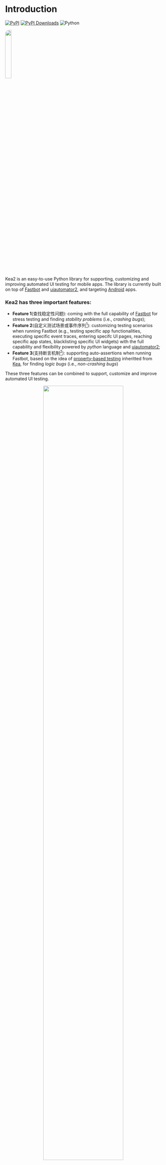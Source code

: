 # Introduction 

[![PyPI](https://img.shields.io/pypi/v/kea2-python.svg)](https://pypi.python.org/pypi/kea2-python)
[![PyPI Downloads](https://static.pepy.tech/badge/kea2-python)](https://pepy.tech/projects/kea2-python)
![Python](https://img.shields.io/badge/python-3.8%2B-blue)

<div>
    <img src="https://github.com/user-attachments/assets/58f68b00-cc9c-4620-9e2e-66c43cf7caae" style="border-radius: 14px; width: 20%; height: 20%;"/> 
</div>

Kea2 is an easy-to-use Python library for supporting, customizing and improving automated UI testing for mobile apps. The library is currently built on top of [Fastbot](https://github.com/bytedance/Fastbot_Android) and [uiautomator2](https://github.com/openatx/uiautomator2), and targeting [Android](https://en.wikipedia.org/wiki/Android_(operating_system)) apps.

### Kea2 has three important features:
- **Feature 1**(查找稳定性问题): coming with the full capability of [Fastbot](https://github.com/bytedance/Fastbot_Android) for stress testing and finding *stability problems* (i.e., *crashing bugs*); 
- **Feature 2**(自定义测试场景或事件序列[^1]): customizing testing scenarios when running Fastbot (e.g., testing specific app functionalities, executing specific event traces, entering specifc UI pages, reaching specific app states, blacklisting specific UI widgets) with the full capability and flexibility powered by *python* language and [uiautomator2](https://github.com/openatx/uiautomator2);
- **Feature 3**(支持断言机制[^2]): supporting auto-assertions when running Fastbot, based on the idea of [property-based testing](https://en.wikipedia.org/wiki/Software_testing#Property_testing) inheritted from [Kea](https://github.com/ecnusse/Kea), for finding *logic bugs* (i.e., *non-crashing bugs*)

These three features can be combined to support, customize and improve automated UI testing.

<div align="center">
    <div style="max-width:80%; max-height:80%">
    <img src="docs/intro.png" style="border-radius: 14px; width: 80%; height: 80%;"/> 
    </div>
</div>

> Kea2 is designed to be capable of fusing the (property-based) *scripts* (e.g., written in uiautomator2) with automated UI testing tools (e.g., Fastbot), thus combining the strengths of human knowledge on app's business logics (empowered by the scripts) and random fuzzing. Many useful features (e.g., mimicing exploratory testing) can be implemented based on such a capability.

**The ability of the three features in Kea2**
|  | **Feature 1** | **Feature 2** | **Feature 3** |
| --- | --- | --- | ---- |
| **Finding crashes** | :+1: | :+1: | :+1: |
| **Finding crashes in deep states** |  | :+1: | :+1: |
| **Finding non-crashing functional bugs** |  |  | :+1: |
 
Kea2, released as a Python library, currently works with:
- [unittest](https://docs.python.org/3/library/unittest.html) as the testing framework;
- [uiautomator2](https://github.com/openatx/uiautomator2) as the UI test driver; 
- [Fastbot](https://github.com/bytedance/Fastbot_Android) as the backend automated UI testing tool.

In the future, Kea2 will be extended to support
- [pytest](https://docs.pytest.org/en/stable/)
- [Appium](https://github.com/appium/appium), [Hypium]() (for HarmonyOS)
- other automated UI testing tools (not limited to Fastbot)

> Kea2 is inspired by many valuable insights, advices and lessons shared by experienced industrial practitioners from Bytedance (Zhao Zhang, Yuhui Su from the Fastbot team), OPay (Tiesong Liu), WeChat (Haochuan Lu, Yuetang Deng), Huawei, Xiaomi and etc. Kudos!

## Installation

Running requirements/environment:
- support Windows, MacOS and Linux
- python 3.8+
- Android 4.4+
- Android SDK installed
- **VPN closed** (Features 2 and 3 required)


Install Kea2 by `pip`:
```bash
python3 -m pip install kea2-python
```

Find Kea2's additional options by running 
```bash
kea2 -h
```

## Quick Test

Kea2 connects to and runs on Android devices. We recommend you to do a quick test to ensure that Kea2 is compatible with your devices.

1. Connect to an Android device and make sure you can see the connected device by running `adb devices`. 

2. Run `quicktest.py` to test a sample app `omninotes` (released as `omninotes.apk` in Kea2's repository). The script `quicktest.py` will automatically install and test this sample app for a short time.

Initialize Kea2 under your preferred working directory:
```python
kea2 init
```

Run the quick test:
```python
python3 quicktest.py
```

If you can see the app `omninotes` is successfully running and tested, Kea2 works. Otherwise, please help [file a bug report](https://github.com/ecnusse/Kea2/issues) with the error message to us. Thank you!

If you do not have an Android device at hand, you can use an Android emulator to run Kea2. The following commands can help create and start an Android emulator (Android version 12, API level 31) on a x86 machine (of course, you can create emulators by Android Studio):
```bash
sdkmanager "system-images;android-31;google_apis;x86_64"

avdmanager create avd --force --name Android12 --package 'system-images;android-31;google_apis;x86_64' --abi google_apis/x86_64 --sdcard 1024M --device 'Nexus 7'

emulator -avd Android12 -port 5554 &
```

> [quicktest.py](https://github.com/ecnusse/Kea2/blob/main/kea2/assets/quicktest.py) is a dead simple script which is ready-to-go with Fastbot. You can customize this script for testing your own apps.

## Feature 1(查找稳定性问题): running Fastbot

Test your app with the full capability of Fastbot for stress testing and finding *stability problems* (i.e., *crashing bugs*); 


```bash
kea2 run -s "emulator-5554" -p it.feio.android.omninotes.alpha --agent native --running-minutes 10 --throttle 200
```

The usage is similar to the the original Fastbot's [shell commands](https://github.com/bytedance/Fastbot_Android?tab=readme-ov-file#run-fastbot-with-shell-command). 

See more options by 
```bash
kea2 run -h
```

## Feature 2(自定义测试场景或事件序列): customizing testing scenarios by scripts

When running any automated UI testing tools like Fastbot to test your apps, you may find that some specifc UI pages or functionalities are difficult to reach or cover. The reason is that Fastbot lacks knowledge of your apps. Fortunately, this is the strength of script testing. In Feature 2, Kea2 can support writing small scripts to guide Fastbot to explore wherever we want.

<div align="center">
    <div>
    <img src="docs/stage1.png" style="border-radius: 14px; width: 80%; height: 80%;"/> 
    </div>
</div>

<div align="center">
    <img src="docs/stage2.png" style="border-radius: 14px; width: 80%; height: 80%;"/> 
</div>

Kea2 can support you to test your app by customizing testing scenarios (e.g., testing specific app functionalities, executing specific event traces, entering specifc UI pages, reaching specific app, blacklisting specific UI widgets) with the full capability and flexibility powered by `python` language and [uiautomator2](https://github.com/openatx/uiautomator2);

In Kea2, a script is composed of two elements:
-  **Precondition:** When to execute the script.
- **Interaction scenario:** The interaction logic (specified in the script's test method) to reach where we want.

### Example 1: reaching specific UI pages

Assuming `Privacy` is a hard-to-reach UI page during automated UI testing. Kea2 can easily guide Fastbot to reach this page.

```python
    @prob(0.5)
    # precondition: when we are at the page `Home`
    @precondition(lambda self: 
        self.d(text="Home").exists
    )
    def test_goToPrivacy(self):
        """
        Guide Fastbot to the page `Privacy` by opening `Drawer`, 
        clicking the option `Setting` and clicking `Privacy`.
        """
        self.d(description="Drawer").click()
        self.d(text="Settings").click()
        self.d(text="Privacy").click()
```

- By the decorator `@precondition`, we specify the precondition --- when we are at the `Home` page. 
In this case, the `Home` page is the entry page of the `Privacy` page and the `Home` page can be easily reached by Fastbot. Thus, the script will be activated when we are at `Home` page by checking whether a unique widget `Home` exists. 
- In script's test method `test_goToPrivacy`, we specify the interaction logic (i.e., opening `Drawer`, clicking the option `Setting` and clicking `Privacy`) to guide Fastbot to reach the `Privacy` page.
- By the decorator `@prob`, we specify the probability (50% in this example) to do the guidance when we are at the `Home` page. As a result, Kea2 still allows Fastbot to explore other pages.

You can find the full example in script `quicktest.py`, and run this script with Fastbot by the command `kea2 run`:

```bash
# Launch Kea2 and load one single script quicktest.py.
kea2 run -s "emulator-5554" -p it.feio.android.omninotes.alpha --agent u2 --running-minutes 10 --throttle 200 --driver-name d unittest discover -p quicktest.py
```

### Example 2: blacklisting specific UI elements

We support blacklisting specific elements so that Fastbot can avoid interacting with these 
elements during fuzzing. 

We support two granularity levels for UI blocking:

- Widget Blocking: Block individual UI widgets.

- Tree Blocking : Block a UI widget trees by specifying its root node.
It can block the root node and all its descendants.

We support (1) `Global Block List` (always taking effective), and (2) `Conditional Block List` (only taking effective when some conditions are met).

The list of blocked elements are specified in Kea2's config file `configs/widget.block.py` (generated when running `kea2 init`). 
The elements needed to be blocked can be flexibly specified by u2 selector (e.g., `text`, `description`) or `xpath`, etc.

#### Widget Blocking
##### Global Block List
We can define the function `global_block_widgets` to specify which UI widgets should be blocked globally. The blocking always takes effect. 

```python
# file: configs/widget.block.py

def global_block_widgets(d: "Device"):
    """
    global block list.
    return the widgets which should be blocked globally
    """
    return [d(text="widgets to block"), 
            d.xpath(".//node[@text='widget to block']"),
            d(description="widgets to block")]
```
##### Conditional Block List
We can define any reserved function whose name starts with "block_" (but not requiring "block_tree_" prefix) and decorate such function by `@precondition` to allow conditional block list.
In this case, the blocking only takes effect when the precondition is satisfied.
```python
# file: configs/widget.block.py

# conditional block list
@precondition(lambda d: d(text="In the home page").exists)
def block_sth(d: "Device"):
    # Important: the function name should start with "block_"
    return [d(text="widgets to block"), 
            d.xpath(".//node[@text='widget to block']"),
            d(description="widgets to block")]
```

#### Tree Blocking
##### Global Block List
We can define the function `global_block_tree` to specify which UI widget trees should be blocked globally. The blocking always takes effect. 

```python
# file: configs/widget.block.py

def global_block_tree(d: "Device"):
    """
    Specify UI widget trees to be blocked globally during testing.
    Returns a list of root nodes whose entire subtrees will be blocked from exploration.
    This function is only available in 'u2 agent' mode.
    """
     return [d(text="trees to block"), d.xpath(".//node[@text='tree to block']")]
```
##### Conditional Block List
We can define any reserved function whose name starts with "block_tree_" and decorate such function by `@precondition` to allow conditional block list.
In this case, the blocking only takes effect when the precondition is satisfied.
```python
# file: configs/widget.block.py

# Example of conditional tree blocking with precondition

@precondition(lambda d: d(text="In the home page").exists)
def block_tree_sth(d: "Device"):
    # Note: Function name must start with "block_tree_"
    return [d(text="trees to block"), 
            d.xpath(".//node[@text='tree to block']"),
            d(description="trees to block")]
```

## Feature 3(支持断言机制): Supporting auto-assertions by scripts.

Kea2 supports auto-assertions when running Fastbot for finding *logic bugs* (i.e., *non-crashing bugs*). To achieve this, you can add assertions in the scripts. When an assertion fails during automated UI testing, we find a likely functional bug. This idea is inspired by  [property-based testing](https://en.wikipedia.org/wiki/Software_testing#Property_testing) inheritted from [Kea](https://github.com/ecnusse/Kea).

<div align="center">
    <img src="docs/stage3.png" style="border-radius: 14px; width: 80%; height: 80%;"/> 
</div>

In Feature 3, a script is composed of three elements:

- **Precondition:** When to execute the script.
- **Interaction scenario:** The interaction logic (specified in the script's test method).
- **Assertion:** The expected app behaviour.

### Example

In a social media app, message sending is a common feature. On the message sending page, the `send` button should always appears when the input box is not empty (i.e., has some message).

<div align="center" >
    <div >
        <img src="docs/socialAppBug.png" style="border-radius: 14px; width:60%; height:70%;"/>
    </div>
    <p>The expected behavior (the upper figure) and the buggy behavior (the lower figure).
<p/>
</div>

For the preceding always-holding property, we can write the following script to validate the functional correctness: when there is an `input_box` widget on the message sending page, we can type any non-empty string text into the input box and assert `send_button` should always exists.


```python
    @precondition(
        lambda self: self.d(description="input_box").exists
    )
    def test_input_box(self):
        from hypothesis.strategies import text, ascii_letters
        random_str = text(alphabet=ascii_letters).example()
        self.d(description="input_box").set_text(random_str)
        assert self.d(description="send_button").exist

        # we can even do more assertions, e.g.,
        #       the input string should exist on the message sending page
        assert self.d(text=random_str).exist
```
>  We use [hypothesis](https://github.com/HypothesisWorks/hypothesis), a property-based testing library for Python, to generate random texts according to the given rules.

You can run this example by using the similar command line in Feature 2.

# Documentation

## Kea2's tutorials 

1. A small tutorial of applying Kea2's Feature 2 and 3 on [WeChat](docs/Scenario_Examples_zh.md).


## Kea2's scripts

Kea2 uses [Unittest](https://docs.python.org/3/library/unittest.html) to manage scripts. All the Kea2's scripts can be found in unittest's rules (i.e., the test methods should start with `test_`, the test classes should extend `unittest.TestCase`).

Kea2 uses [Uiautomator2](https://github.com/openatx/uiautomator2) to manipulate android devices. Refer to [Uiautomator2's docs](https://github.com/openatx/uiautomator2?tab=readme-ov-file#quick-start) for more details.

Basically, you can write Kea2's scripts by following two steps:

1. Create a test class which extends `unittest.TestCase`.

```python
import unittest

class MyFirstTest(unittest.TestCase):
    ...
```

2. Write your own script by defining test methods

By default, only the test method starts with `test_` will be found by unittest. You can decorate the function with `@precondition`. The decorator `@precondition` takes a function which returns boolean as an arugment. When the function returns `True`, the precondition is satisified and the script will be activated, and Kea2 will run the script based on certain probability defined by the decorator `@prob`.

Note that if a test method is not decorated with `@precondition`.
This test method will never be activated during automated UI testing, and will be treated as a normal `unittset` test method.
Thus, you need to explicitly specify `@precondition(lambda self: True)` when the test method should be always executed. When a test method is not decorated with `@prob`, the default probability is 1 (always execute when precondition satisfied).

```python
import unittest
from kea2 import precondition

class MyFirstTest(unittest.TestCase):

    @prob(0.7)
    @precondition(lambda self: ...)
    def test_func1(self):
        ...
```

You can read [Kea - Write your fisrt property](https://kea-docs.readthedocs.io/en/latest/part-keaUserManuel/first_property.html) for more details.


## Launching Kea2

We offer two ways to launch Kea2.

### 1. Launch by shell commands

Kea2 is compatible with `unittest` framework. You can manage your test cases in unittest style. You can launch Kea2 with `kea run` with driver options and sub-command `unittest` (for unittest options).

The shell command:
```
kea2 run <Kea2 cmds> unittest <unittest cmds> 
```

Sample shell commands:

```bash
# Launch Kea2 and load one single script quicktest.py.
kea2 run -s "emulator-5554" -p it.feio.android.omninotes.alpha --agent u2 --running-minutes 10 --throttle 200 --driver-name d unittest discover -p quicktest.py

# Launch Kea2 and load multiple scripts from the directory mytests/omni_notes
kea2 run -s "emulator-5554" -p it.feio.android.omninotes.alpha --agent u2 --running-minutes 10 --throttle 200 --driver-name d unittest discover -s mytests/omni_notes
```

| arg | meaning | default | 
| --- | --- | --- |
| -s | The serial of your device, which can be found by `adb devices` | |
| -p | *The tested app's package name (e.g., com.example.app) | 
| -o | The ouput directory for logs and results | `output` |
| --agent |  {native, u2}. By default, `u2` is used and supports all the three important features of Kea2. If you hope to run the orignal Fastbot, please use `native`.| `u2` |
| --running-minutes | The time (m) to run Kea2 | `10` |
| --max-step | The maxium number of monkey events to send (only available in `--agent u2`) | `inf` |
| --throttle | The delay time (ms) between two monkey events | `200` |
| --driver-name | The name of driver used in the script. If `--driver-name d` is specified, you should use `d` to interact with a device, e..g, `self.d(..).click()`. |
| --log-stamp | the stamp for log file and result file. (e.g. `--log-stamp 123` then `fastbot_123.log` and `result_123.json` will be generated.) default: current time stamp | |
| unittest | Specify to load which scripts. This  sub-command `unittest` is fully compatible with unittest. See `python3 -m unittest -h` for more options of unittest. This option is only available in `--agent u2`.


### 2. Launch by `unittest.main`

Like unittest, we can launch Kea2 through the method `unittest.main`.

Here is an example (named as `mytest.py`). You can see that the options are directly defined in the script.

```python
import unittest

from kea2 import KeaTestRunner, Options
from kea2.u2Driver import U2Driver

class MyTest(unittest.TestCase):
    ...
    # <your test methods here>

if __name__ == "__main__":
    KeaTestRunner.setOptions(
        Options(
            driverName="d",
            Driver=U2Driver,
            packageNames=[PACKAGE_NAME],
            # serial="emulator-5554",   # specify the serial
            maxStep=100,
            # running_mins=10,  # specify the maximal running time in minutes, default value is 10m
            # throttle=200,   # specify the throttle in milliseconds, default value is 200ms
            # agent='native'  # 'native' for running the vanilla Fastbot
        )
    )
    # Declare the KeaTestRunner
    unittest.main(testRunner=KeaTestRunner)
```

We can directly run the script `mytest.py` to launch Kea2, e.g.,
```python
python3 mytest.py
```

Here's all the available options in `Options`.

```python
# the driver_name in script (if self.d, then d.) 
driverName: str
# the driver (only U2Driver available now)
Driver: U2Driver
# list of package names. Specify the apps under test
packageNames: List[str]
# target device
serial: str = None
# test agent. "u2" is the default agent
agent: "u2" | "native" = "u2"
# max step in exploration (availble in stage 2~3)
maxStep: int # default "inf"
# time(mins) for exploration
running_mins: int = 10
# time(ms) to wait when exploring the app
throttle: int = 200
# the output_dir for saving logs and results
output_dir: str = "output"
# the stamp for log file and result file, default: current time stamp
log_stamp: str = None
```

## Examining the running statistics of scripts .

If you want to examine whether your scripts have been executed or how many times they have been executed during testing. Open the file `result.json` after the testing is finished.

Here's an example.

```json
{
    "test_goToPrivacy": {
        "precond_satisfied": 8,
        "executed": 2,
        "fail": 0,
        "error": 1
    },
    ...
}
```

**How to read `result.json`**

Field | Description | Meaning
--- | --- | --- |
precond_satisfied | During exploration, how many times has the test method's precondition been satisfied? | Does we reach the state during exploration? 
executed | During UI testing, how many times the test method has been executed? | Has the test method ever been executed?
fail | How many times did the test method fail the assertions during UI testing? | When failed, the test method found a likely functional bug. 
error | How many times does the test method abort during UI tsting due to some unexpected errors (e.g. some UI widgets used in the test method cannot be found) | When some error happens, the script needs to be updated/fixed because the script leads to some unexpected errors.

## Configuration File

After executing `Kea2 init`, some configuration files will be generated in the `configs` directory. 
These configuration files belong to `Fastbot`, and their specific introductions are provided in [Introduction to configuration files](https://github.com/bytedance/Fastbot_Android/blob/main/handbook-cn.md#%E4%B8%93%E5%AE%B6%E7%B3%BB%E7%BB%9F).

## Contributors/Maintainers

Kea2 has been actively developed and maintained by the people in [ecnusse](https://github.com/ecnusse).

### Open-source projects used by Kea2

- [Fastbot](https://github.com/bytedance/Fastbot_Android)
- [uiautomator2](https://github.com/openatx/uiautomator2)
- [hypothesis](https://github.com/HypothesisWorks/hypothesis)

### Relevant papers of Kea2

> General and Practical Property-based Testing for Android Apps. ASE 2024. [pdf](https://dl.acm.org/doi/10.1145/3691620.3694986)

> An Empirical Study of Functional Bugs in Android Apps. ISSTA 2023. [pdf](https://dl.acm.org/doi/10.1145/3597926.3598138)

> Fastbot2: Reusable Automated Model-based GUI Testing for Android Enhanced by Reinforcement Learning. ASE 2022. [pdf](https://dl.acm.org/doi/10.1145/3551349.3559505)

> Guided, Stochastic Model-Based GUI Testing of Android Apps. ESEC/FSE 2017.  [pdf](https://dl.acm.org/doi/10.1145/3106237.3106298)


[^1]: 不少UI自动化测试工具提供了“自定义事件序列”能力（如[Fastbot](https://github.com/bytedance/Fastbot_Android/blob/main/handbook-cn.md#%E8%87%AA%E5%AE%9A%E4%B9%89%E4%BA%8B%E4%BB%B6%E5%BA%8F%E5%88%97) 和[AppCrawler](https://github.com/seveniruby/AppCrawler)），但在实际使用中存在不少问题，如自定义能力有限、使用不灵活等。此前不少Fastbot用户抱怨过其“自定义事件序列”在使用中的问题，如[#209](https://github.com/bytedance/Fastbot_Android/issues/209), [#225](https://github.com/bytedance/Fastbot_Android/issues/225), [#286](https://github.com/bytedance/Fastbot_Android/issues/286)等。

[^2]: 在UI自动化测试过程中支持自动断言是一个很重要的能力，但几乎没有测试工具提供这样的能力。我们注意到[AppCrawler](https://ceshiren.com/t/topic/15801/5)的开发者曾经希望提供一种断言机制，得到了用户的热切响应，不少用户从21年就开始催更，但始终未能实现。

